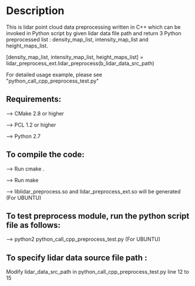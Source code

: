 # Description

This is lidar point cloud data preprocessing written in C++ which can be invoked in Python script by given lidar data file path and return 3 Python preprocessed list : density_map_list, intensity_map_list and height_maps_list.

[density_map_list, intensity_map_list, height_maps_list] = lidar_preprocess_ext.lidar_preprocess(b_lidar_data_src_path)

For detailed usage example, please see "python_call_cpp_preprocess_test.py"

## Requirements:

--> CMake 2.8 or higher

--> PCL 1.2 or higher

--> Python 2.7

## To compile the code:

--> Run cmake .

--> Run make

--> liblidar_preprocess.so and lidar_preprocess_ext.so will be generated         (For UBUNTU)

## To test preprocess module, run the python script file as follows:

--> python2 python_call_cpp_preprocess_test.py                (For UBUNTU)

## To specify lidar data source file path :

Modify lidar_data_src_path in python_call_cpp_preprocess_test.py line 12 to 15
